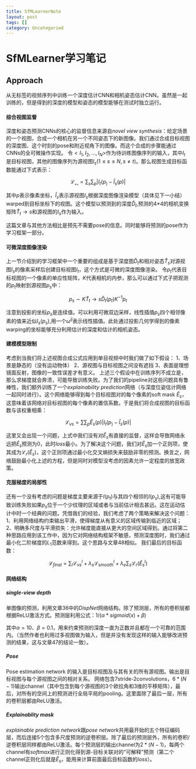```yaml
---
title: SfMLearnerNote
layout: post
tags: []
category: Uncategoried
---
```


# SfMLearner学习笔记
## Approach

从无标签的视频序列中训练一个深度估计CNN和相机姿态估计CNN。虽然是一起训练的，但是得到的深度的模型和姿态的模型能够在测试时独立运行。

#### 综合视图监督
深度和姿态预测CNNs的核心的监督信息来源自*novel view synthesis*：给定场景的一个视图，合成一个相机在另一个不同姿态下的新图像。我们通过合成目标视图的深度图、这个时刻的pose和附近视角下的图像。而这个合成的步骤能通过CNNs的全可微操作实现。
令$<I_1,I_2,...,I_N>$作为待训练图像序列的输入，其中$I_t$是目标视图，其他的图像序列为源视图$I_s(1\le s\le N,s\ne t)$。那么视图生成目标函数能通过下式表示：

$$\mathcal{L_{vs}}=\sum_s\sum_p|I_t(p_)-\hat{I}_s(p)|$$

其中$p$表示像素坐标，$\hat{I}_{s}$表示源视图$I_s$根据深度图像渲染模型（具体见下一小结）warped到目标坐标下的视图。这个模型以预测到的深度$\hat{D}_t$,预测的4*4的相机变换矩阵$\hat{T}_t \to s$和源视图的$I_s$作为输入。

这篇文章与其他方法相比是预先不需要pose的信息。同时能够将预测的pose作为学习框架一部分。

#### 可微深度图像渲染
上一节介绍到的学习框架中一个重要的组成是基于深度图$\hat{D}_t$和相对姿态$\hat{T}_s$对源视图$I_s$的像素采样后创建目标视图$I_t$，这个方式是可微的深度图像渲染。
令$p_t$代表目标视图的一个像素的单应性矩阵，$K$代表相机的内参，那么可以通过下式子把观测的$p_t$映射到源视图$p_s$中：

$$p_s\backsim K\hat{T}_t\to s\hat{D}_t(p_t)K^{-1}p_t$$

注意到投影的坐标${p_s}$是连续值。可以利用可微双边采样，线性插值$p_s$四个相邻像素的值来近似$I_s(p_s)$,用一个$\omega ^{ij}$表示线性插值。此处通过投影几何学得到的像素warping的坐标能够充分利用估计的深度和估计的相机姿态。
#### 建模模型限制
考虑到当我们将上述视图合成公式应用到单目视频中时我们做了如下假设：
1、场景是静态的（没有运动物体）
2、源视图与目标视图之间没有遮挡
3、表面是理想镜面反射，图像的一致性误差才有意义。
上述三个假设中在训练序列不成立是，那么求梯度就会奔溃，可能导致训练失败。为了我们的pipeline对这些问题具有鲁棒性，我们额外训练了一个*explainability prediction*网络（与深度位姿估计网络一起同时进行）。这个网络能够得到每个目标视图对的每个像素的soft mask $\hat{E}_s$，这意味着该网络对目标视图的每个像素的置信系数。于是我们将合成视图的目标函数与该权重相乘：

$$\mathcal{L}_{vs}=\sum\sum_p \hat{E}_s(p)|I_t(p_)-\hat{I}_s(p)|$$

这里又会出现一个问题，上式中我们没有对$\hat{E}_s$有直接的监督，这样会导致网络永远把$\hat{E}_s$预测为0，此时*loss*最小。为了解决这个问题，我们对$\hat{E}_s$加一个正则项，使其成为$\mathcal{L}_r(\hat{E}_s)$，这个正则项通过最小化交叉熵损失来鼓励非零的预测。换言之，网络鼓励最小化上述的方程，但是同时对模型没考虑的因素允许一定程度的放宽政策。

#### 克服梯度的局部性
还有一个没有考虑的问题是梯度主要来源于$I(p_t)$与其四个相邻的$I(p_s)$,这有可能导致训练失败如果$p_s$位于一个少纹理的区域或者与当前估计相去甚远。这在运动估计中时一个经典的问题。凭借我们的经验，我们考虑了两个策略来解决这个问题：
1、利用网络结构约束输出平滑，使得梯度从有意义的区域传输到临近的区域；
2、明确多尺度与平滑损失：允许梯度能直接从更大的空间区域得到。通过将第二种思路应用到该工作中，因为它对网络结构框架不敏感，预测深度图时，我们通过最小化二阶梯度的$L_1$范数来得到。这个思路与文章48相似。
我们最后的目标函数：

$$\mathcal{L}_{final}=\sum_l\mathcal{L}_{vs}^l+\lambda _s\mathcal{L}_{smooth}^l+\lambda_e \sum_s \mathcal{L}_r(\hat{E}_s^l)$$

#### 网络结构
##### single-view depth
单图像的预测，利用文章36中的*DispNet*网络结构。除了预测层，所有的卷积层都根据ReLU激活方式。预测层利用公式：$1/(\alpha*sigmoid(x)+\beta)$

其中$\alpha=10$、$\beta=0.1$，用来约束预测的深度一直为正数并且都在一个可靠的范围内。（当然作者也利用过多视图做为输入，但是并没有发现这样的输入能够改进预测的结果，这与文章47的结论一致）。
##### Pose
Pose estimation network 的输入是目标视图及与其有关的所有源视图。输出是目标视图与每个源视图之间的相对关系。
网络包含7stride-2convolutions，$6*(N-1)$输出channel（其中包含到每个源视图的3个欧拉角和3维的平移矩阵），最后，对所有的空间上的预测进行全局平局的pooling。这里面除了最后一层，所有的卷积层都由ReLU激活。
##### Explainablity mask
*explainable prediction network*跟*pose network*共用最开始的五个特征编码层，而后连接5个包含多尺度预测的逆卷积层。除了最后的预测层外，所有的卷积/逆卷积层同样都由ReLU激活。每个预测层的输出channel为$2*(N-1)$，每两个channel有*softmax*进行正则化得到源-目标关联对的“可解释”预测（第二个channel正则化后就是$\hat{E}_s$，能用来计算前面最后目标函数的*loss*）。
